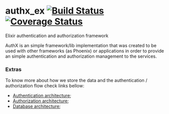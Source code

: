 # authx_ex [![Build Status](https://travis-ci.com/lcpojr/authx_ex.svg?branch=master)](https://travis-ci.com/lcpojr/authx_ex) [![Coverage Status](https://coveralls.io/repos/github/lcpojr/authx_ex/badge.svg?branch=master)](https://coveralls.io/github/lcpojr/authx_ex?branch=master)

Elixir authentication and authorization framework

AuthX is an simple framework/lib implementation that was created to be used with other frameworks (as Phoenix) or applications in order to provide an simple authentication and authorization management to the services.

### Extras

To know more about how we store the data and the authentication / authorization flow check links bellow:

- [Authentication architecture](https://github.com/lcpojr/authx_ex/blob/master/docs/authentication.md);
- [Authorization architecture](https://github.com/lcpojr/authx_ex/blob/master/docs/authorization.md);
- [Database architecture](https://github.com/lcpojr/authx_ex/blob/master/docs/database.md);
